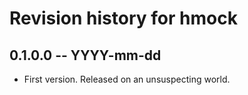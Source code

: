 # Revision history for hmock

## 0.1.0.0 -- YYYY-mm-dd

* First version. Released on an unsuspecting world.

